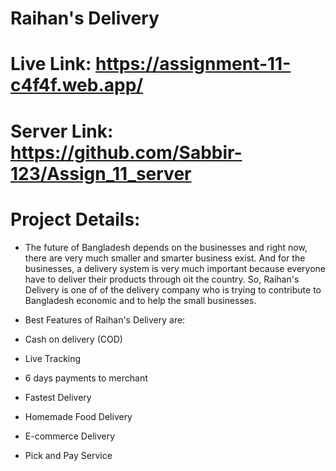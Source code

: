 # Raihan's Delivery 
# Live Link: https://assignment-11-c4f4f.web.app/
# Server Link: https://github.com/Sabbir-123/Assign_11_server
# Project Details:

* The future of Bangladesh depends on the businesses and right now, there are very much smaller and smarter business exist. And for the businesses, a delivery system is very much important because everyone have to deliver their products through oit the country. So, Raihan's Delivery is one of of the delivery company who is trying to contribute to Bangladesh economic and to help the small businesses. 

* Best Features of Raihan's Delivery are:
* Cash on delivery (COD)
* Live Tracking 
* 6 days payments to merchant 
* Fastest Delivery 
* Homemade Food Delivery 
* E-commerce Delivery 
* Pick and Pay Service 
